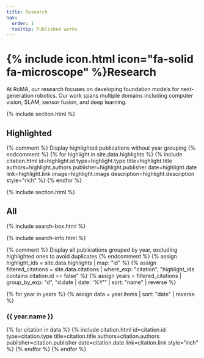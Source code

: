 ```yaml
---
title: Research
nav:
  order: 1
  tooltip: Published works
---
```


# {% include icon.html icon="fa-solid fa-microscope" %}Research

At RoMA, our research focuses on developing foundation models for next-generation robotics. Our work spans multiple domains including computer vision, SLAM, sensor fusion, and deep learning.

{% include section.html %}

## Highlighted

{% comment %}
Display highlighted publications without year grouping
{% endcomment %}
{% for highlight in site.data.highlights %}
  {% include citation.html 
     id=highlight.id
     type=highlight.type
     title=highlight.title
     authors=highlight.authors
     publisher=highlight.publisher
     date=highlight.date
     link=highlight.link
     image=highlight.image
     description=highlight.description
     style="rich"
  %}
{% endfor %}

{% include section.html %}

## All

{% include search-box.html %}

{% include search-info.html %}

{% comment %}
Display all publications grouped by year, excluding highlighted ones to avoid duplicates
{% endcomment %}
{% assign highlight_ids = site.data.highlights | map: "id" %}
{% assign filtered_citations = site.data.citations | where_exp: "citation", "highlight_ids contains citation.id == false" %}
{% assign years = filtered_citations | group_by_exp: "d", "d.date | date: '%Y'" | sort: "name" | reverse %}

{% for year in years %}
  {% assign data = year.items | sort: "date" | reverse %}
  
  <h3 id="{{ year.name }}">{{ year.name }}</h3>
  
  {% for citation in data %}
    {% include citation.html 
       id=citation.id
       type=citation.type
       title=citation.title
       authors=citation.authors
       publisher=citation.publisher
       date=citation.date
       link=citation.link
       style="rich"
    %}
  {% endfor %}
{% endfor %}
